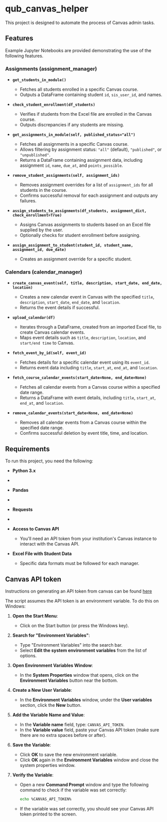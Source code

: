 # qub_canvas_helper

This project is designed to automate the process of Canvas admin tasks.

## Features
Example Jupyter Notebooks are provided demonstrating the use of the following features.

### Assignments (assignment_manager)

- **`get_students_in_module()`**
  - Fetches all students enrolled in a specific Canvas course.
  - Outputs a DataFrame containing student `id`, `sis_user_id`, and names.

- **`check_student_enrollment(df_students)`**
  - Verifies if students from the Excel file are enrolled in the Canvas course.
  - Outputs discrepancies if any students are missing.

- **`get_assignments_in_module(self, published_status="all")`**
  - Fetches all assignments in a specific Canvas course.
  - Allows filtering by assignment status: `"all"` (default), `"published"`, or `"unpublished"`.
  - Returns a DataFrame containing assignment data, including assignment `id`, `name`, `due_at`, and `points_possible`.

- **`remove_student_assignments(self, assignment_ids)`**
  - Removes assignment overrides for a list of `assignment_ids` for all students in the course.
  - Confirms successful removal for each assignment and outputs any failures.

- **`assign_students_to_assignments(df_students, assignment_dict, check_enrollment=True)`**
  - Assigns Canvas assignments to students based on an Excel file supplied by the user.
  - Optionally checks for student enrollment before assigning.

- **`assign_assignment_to_student(student_id, student_name, assignment_id, due_date)`**
  - Creates an assignment override for a specific student.

### Calendars (calendar_manager)

- **`create_canvas_event(self, title, description, start_date, end_date, location)`**
  - Creates a new calendar event in Canvas with the specified `title`, `description`, `start_date`, `end_date`, and `location`.
  - Returns the event details if successful.

- **`upload_calendar(df)`**
  - Iterates through a DataFrame, created from an imported Excel file, to create Canvas calendar events.
  - Maps event details such as `title`, `description`, `location`, and `start/end time` to Canvas.

- **`fetch_event_by_id(self, event_id)`**
  - Fetches details for a specific calendar event using its `event_id`.
  - Returns event data including `title`, `start_at`, `end_at`, and `location`.

- **`fetch_course_calendar_events(start_date=None, end_date=None)`**
  - Fetches all calendar events from a Canvas course within a specified date range.
  - Returns a DataFrame with event details, including `title`, `start_at`, `end_at`, and `location`.

- **`remove_calendar_events(start_date=None, end_date=None)`**
  - Removes all calendar events from a Canvas course within the specified date range.
  - Confirms successful deletion by event title, time, and location.

## Requirements

To run this project, you need the following:

- **Python 3.x**
- 
- **Pandas**
- 
- **Requests**
- 
- **Access to Canvas API**
  - You'll need an API token from your institution's Canvas instance to interact with the Canvas API.

- **Excel File with Student Data**
  - Specific data formats must be followed for each manager.

## Canvas API token
Instructions on generating an API token from canvas can be found [here](https://community.canvaslms.com/t5/Canvas-Basics-Guide/How-do-I-manage-API-access-tokens-in-my-user-account/ta-p/615312) 

The script assumes the API token is an environment variable. To do this on Windows:

1. **Open the Start Menu**:
   - Click on the Start button (or press the Windows key).

2. **Search for "Environment Variables"**:
   - Type "Environment Variables" into the search bar.
   - Select **Edit the system environment variables** from the list of options.

3. **Open Environment Variables Window**:
   - In the **System Properties** window that opens, click on the **Environment Variables** button near the bottom.

4. **Create a New User Variable**:
   - In the **Environment Variables** window, under the **User variables** section, click the **New** button.

5. **Add the Variable Name and Value**:
   - In the **Variable name** field, type: `CANVAS_API_TOKEN`.
   - In the **Variable value** field, paste your Canvas API token (make sure there are no extra spaces before or after).

6. **Save the Variable**:
   - Click **OK** to save the new environment variable.
   - Click **OK** again in the **Environment Variables** window and close the system properties window.

7. **Verify the Variable**:
   - Open a new **Command Prompt** window and type the following command to check if the variable was set correctly:
     ```bash
     echo %CANVAS_API_TOKEN%
     ```
   - If the variable was set correctly, you should see your Canvas API token printed to the screen.